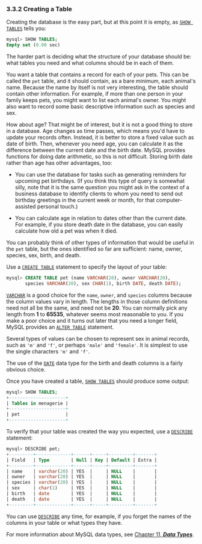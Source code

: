 ### 3.3.2 Creating a Table

Creating the database is the easy part, but at this point it is empty, as [`SHOW TABLES`](https://dev.mysql.com/doc/refman/8.0/en/show-tables.html) tells you:

```sql
mysql> SHOW TABLES;
Empty set (0.00 sec)
```

The harder part is deciding what the structure of your database should be: what tables you need and what columns should be in each of them.

You want a table that contains a record for each of your pets. This can be called the `pet` table, and it should contain, as a bare minimum, each animal's name. Because the name by itself is not very interesting, the table should contain other information. For example, if more than one person in your family keeps pets, you might want to list each animal's owner. You might also want to record some basic descriptive information such as species and sex.

How about age? That might be of interest, but it is not a good thing to store in a database. Age changes as time passes, which means you'd have to update your records often. Instead, it is better to store a fixed value such as date of birth. Then, whenever you need age, you can calculate it as the difference between the current date and the birth date. MySQL provides functions for doing date arithmetic, so this is not difficult. Storing birth date rather than age has other advantages, too:

- You can use the database for tasks such as generating reminders for upcoming pet birthdays. (If you think this type of query is somewhat silly, note that it is the same question you might ask in the context of a business database to identify clients to whom you need to send out birthday greetings in the current week or month, for that computer-assisted personal touch.)

- You can calculate age in relation to dates other than the current date. For example, if you store death date in the database, you can easily calculate how old a pet was when it died.

You can probably think of other types of information that would be useful in the `pet` table, but the ones identified so far are sufficient: name, owner, species, sex, birth, and death.

Use a [`CREATE TABLE`](https://dev.mysql.com/doc/refman/8.0/en/create-table.html) statement to specify the layout of your table:

```sql
mysql> CREATE TABLE pet (name VARCHAR(20), owner VARCHAR(20),
       species VARCHAR(20), sex CHAR(1), birth DATE, death DATE);
```

[`VARCHAR`](https://dev.mysql.com/doc/refman/8.0/en/char.html) is a good choice for the `name`, `owner`, and `species` columns because the column values vary in length. The lengths in those column definitions need not all be the same, and need not be **20**. You can normally pick any length from **1** to **65535**, whatever seems most reasonable to you. If you make a poor choice and it turns out later that you need a longer field, MySQL provides an [`ALTER TABLE`](https://dev.mysql.com/doc/refman/8.0/en/alter-table.html) statement.

Several types of values can be chosen to represent sex in animal records, such as `'m'` and `'f'`, or perhaps `'male'` and `'female'`. It is simplest to use the single characters `'m'` and `'f'`.

The use of the [`DATE`](https://dev.mysql.com/doc/refman/8.0/en/datetime.html) data type for the birth and death columns is a fairly obvious choice.

Once you have created a table, [`SHOW TABLES`](https://dev.mysql.com/doc/refman/8.0/en/show-tables.html) should produce some output:

```sql
mysql> SHOW TABLES;
+---------------------+
| Tables in menagerie |
+---------------------+
| pet                 |
+---------------------+
```

To verify that your table was created the way you expected, use a [`DESCRIBE`](https://dev.mysql.com/doc/refman/8.0/en/describe.html) statement:

```sql
mysql> DESCRIBE pet;
+---------+-------------+------+-----+---------+-------+
| Field   | Type        | Null | Key | Default | Extra |
+---------+-------------+------+-----+---------+-------+
| name    | varchar(20) | YES  |     | NULL    |       |
| owner   | varchar(20) | YES  |     | NULL    |       |
| species | varchar(20) | YES  |     | NULL    |       |
| sex     | char(1)     | YES  |     | NULL    |       |
| birth   | date        | YES  |     | NULL    |       |
| death   | date        | YES  |     | NULL    |       |
+---------+-------------+------+-----+---------+-------+
```

You can use [`DESCRIBE`](https://dev.mysql.com/doc/refman/8.0/en/describe.html) any time, for example, if you forget the names of the columns in your table or what types they have.

For more information about MySQL data types, see [Chapter 11, ***Data Types***](https://dev.mysql.com/doc/refman/8.0/en/data-types.html).